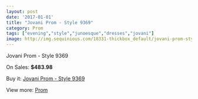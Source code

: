 ```yaml
---
layout: post
date: '2017-01-01'
title: "Jovani Prom - Style 9369"
category: Prom
tags: ["evening","style","junoesque","dresses","jovani"]
image: http://img.sequinious.com/18331-thickbox_default/jovani-prom-style-9369.jpg
---
```

Jovani Prom - Style 9369

On Sales: **$483.98**
<a href="https://www.sequinious.com/prom/8570-jovani-prom-style-9369.html"><amp-img layout="responsive" width="600" height="600" src="//img.sequinious.com/18331-thickbox_default/jovani-prom-style-9369.jpg" alt="Jovani Prom - Style 9369 0" /></a>
<a href="https://www.sequinious.com/prom/8570-jovani-prom-style-9369.html"><amp-img layout="responsive" width="600" height="600" src="//img.sequinious.com/18332-thickbox_default/jovani-prom-style-9369.jpg" alt="Jovani Prom - Style 9369 1" /></a>

Buy it: [Jovani Prom - Style 9369](https://www.sequinious.com/prom/8570-jovani-prom-style-9369.html "Jovani Prom - Style 9369")

View more: [Prom](https://www.sequinious.com/7-prom "Prom")